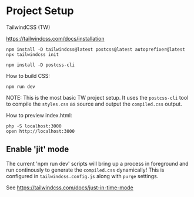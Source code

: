 # Project Setup 

TailwindCSS (TW)

https://tailwindcss.com/docs/installation

	npm install -D tailwindcss@latest postcss@latest autoprefixer@latest
	npx tailwindcss init

	npm install -D postcss-cli

How to build CSS:

	npm run dev

NOTE: This is the most basic TW project setup. It uses the `postcss-cli`
tool to compile the `styles.css` as source and output the `compiled.css` output.

How to preview index.html:

	php -S localhost:3000
	open http://localhost:3000

## Enable 'jit' mode

The current 'npm run dev' scripts will bring up a process in foreground and 
run continously to generate the `compiled.css` dynamically! This is configured
in `tailwindcss.config.js` along with `purge` settings.

See https://tailwindcss.com/docs/just-in-time-mode
